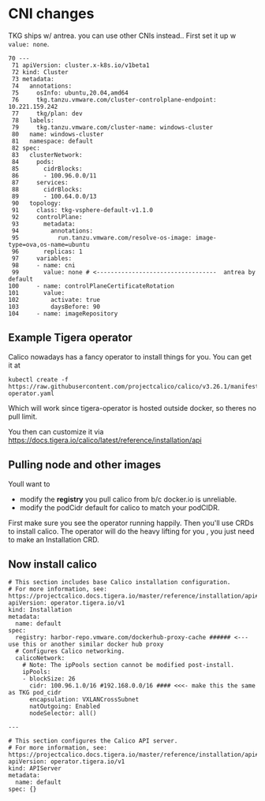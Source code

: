 # CNI changes

TKG ships w/ antrea. you can use other CNIs instead..  First set it up w `value: none`.
```
70 ---
 71 apiVersion: cluster.x-k8s.io/v1beta1
 72 kind: Cluster
 73 metadata:
 74   annotations:
 75     osInfo: ubuntu,20.04,amd64
 76     tkg.tanzu.vmware.com/cluster-controlplane-endpoint: 10.221.159.242
 77     tkg/plan: dev
 78   labels:
 79     tkg.tanzu.vmware.com/cluster-name: windows-cluster
 80   name: windows-cluster
 81   namespace: default
 82 spec:
 83   clusterNetwork:
 84     pods:
 85       cidrBlocks:
 86       - 100.96.0.0/11
 87     services:
 88       cidrBlocks:
 89       - 100.64.0.0/13
 90   topology:
 91     class: tkg-vsphere-default-v1.1.0
 92     controlPlane:
 93       metadata:
 94         annotations:
 95           run.tanzu.vmware.com/resolve-os-image: image-type=ova,os-name=ubuntu
 96       replicas: 1
 97     variables:
 98     - name: cni
 99       value: none # <----------------------------------  antrea by default
100     - name: controlPlaneCertificateRotation
101       value:
102         activate: true
103         daysBefore: 90
104     - name: imageRepository
```

## Example Tigera operator

Calico nowadays has a fancy operator to install things for you.  You can get it at 

```
kubectl create -f https://raw.githubusercontent.com/projectcalico/calico/v3.26.1/manifests/tigera-operator.yaml
```
Which will work since tigera-operator is hosted outside docker, so theres no pull limit.

You then can customize it via https://docs.tigera.io/calico/latest/reference/installation/api 

## Pulling node and other images

Youll want to 
- modify the **registry** you pull calico from b/c docker.io is unreliable.  
- modify the podCidr default for calico to match your podCIDR.

First make sure you see the operator running happily.  Then you'll use CRDs to install calico.
The operator will do the heavy lifting for you , you just need to make an Installation CRD.

## Now install calico 
```
# This section includes base Calico installation configuration.
# For more information, see: https://projectcalico.docs.tigera.io/master/reference/installation/api#operator.tigera.io/v1.Installation
apiVersion: operator.tigera.io/v1
kind: Installation
metadata:
  name: default
spec:
  registry: harbor-repo.vmware.com/dockerhub-proxy-cache ###### <--- use this or another similar docker hub proxy 
  # Configures Calico networking.
  calicoNetwork:
    # Note: The ipPools section cannot be modified post-install.
    ipPools:
    - blockSize: 26
      cidr: 100.96.1.0/16 #192.168.0.0/16 #### <<<- make this the same as TKG pod_cidr
      encapsulation: VXLANCrossSubnet
      natOutgoing: Enabled
      nodeSelector: all()

---

# This section configures the Calico API server.
# For more information, see: https://projectcalico.docs.tigera.io/master/reference/installation/api#operator.tigera.io/v1.APIServer
apiVersion: operator.tigera.io/v1
kind: APIServer
metadata:
  name: default
spec: {}

```







